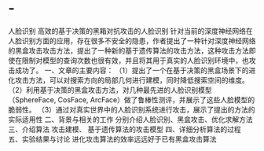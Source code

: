 # -
人脸识别
高效的基于决策的黑箱对抗攻击的人脸识别
针对当前的深度神经网络在人脸识别方面的应用，存在很多不安全的隐患，作者提出了一种针对深度神经网络的黑盒攻击攻击方法，提出了一种新的基于遗传算法的攻击方法，这种攻击方法即使在限制对模型的查询次数也很有效，并且将其用于真实的人脸识别环境中，也攻击成功了。
一、文章的主要内容：
（1）提出了一个在基于决策的黑盒场景下的进化攻击方法，可以对搜索方向的局部几何进行建模，同时降低搜索空间的维度。
（2）利用基于决策的黑盒攻击方法，对几种最先进的人脸识别模型（SphereFace, CosFace, ArcFace）做了鲁棒性测评，并展示了这些人脸模型的脆弱性。
（3）通过对真实世界中的人脸识别系统进行攻击，展示了提出的方法的实际适用性
二、背景与相关的工作
分别介绍人脸识别、黑盒攻击、优化求解方法
三、介绍算法
 攻击建模、 基于遗传算法的攻击模型
四、详细分析算法的过程
五、实验结果与讨论
 进化攻击算法的效率远远好于已有黑盒攻击算法
